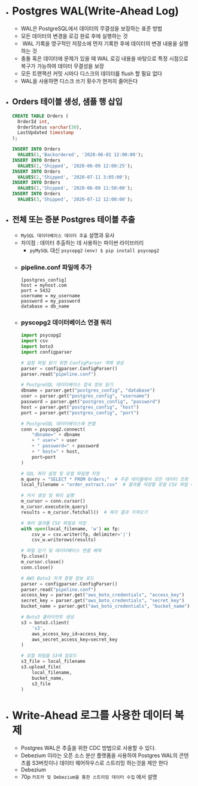 - # Postgres WAL(Write-Ahead Log)
	- WAL은 PostgreSQL에서 데이터의 무결성을 보장하는 표준 방법
	- 모든 데이터의 변경을 로깅 완료 후에 실행하는 것
	-  WAL 기록을 영구적인 저장소에 먼저 기록한 후에 데이터의 변경 내용을 실행하는 것
	- 충돌 혹은 데이터에 문제가 있을 때 WAL 로깅 내용을 바탕으로 특정 시점으로 복구가 가능하여 데이터 무결성을 보장
	- 모든 트랜잭션 커밋 시마다 디스크의 데이터를 flush 할 필요 없다
	- WAL을 사용하면 디스크 쓰기 횟수가 현저히 줄어든다
- ## Orders 테이블 생성, 샘플 행 삽입
	```sql
	CREATE TABLE Orders (
	  OrderId int,
	  OrderStatus varchar(30),
	  LastUpdated timestamp
	);
	
	INSERT INTO Orders
	  VALUES(1,'Backordered', '2020-06-01 12:00:00');
	INSERT INTO Orders
	  VALUES(1,'Shipped', '2020-06-09 12:00:25');
	INSERT INTO Orders
	  VALUES(2,'Shipped', '2020-07-11 3:05:00');
	INSERT INTO Orders
	  VALUES(1,'Shipped', '2020-06-09 11:50:00');
	INSERT INTO Orders
	  VALUES(3,'Shipped', '2020-07-12 12:00:00');
	```
- ## 전체 또는 증분 Postgres 테이블 추출
	- `MySQL 데이터베이스 데이터 추출` 설명과 유사
	- 차이점 : 데이터 추출하는 데 사용하는 파이썬 라이브러리
		- `pyMySQL` 대신 `psycopg2`
		`(env) $ pip install psycopg2`
	- ### pipeline.conf 파일에 추가
		```
		[postgres_config]
		host = myhost.com
		port = 5432
		username = my_username
		password = my_password
		database = db_name
		```
	- ### pyscopg2 데이터베이스 연결 쿼리
		```python
		import psycopg2
		import csv
		import boto3
		import configparser
		
		# 설정 파일 읽기 위한 ConfigParser 객체 생성
		parser = configparser.ConfigParser()
		parser.read("pipeline.conf")
		
		# PostgreSQL 데이터베이스 접속 정보 읽기
		dbname = parser.get("postgres_config", "database")
		user = parser.get("postgres_config", "username")
		password = parser.get("postgres_config", "password")
		host = parser.get("postgres_config", "host")
		port = parser.get("postgres_config", "port")
		
		# PostgreSQL 데이터베이스에 연결
		conn = psycopg2.connect(
		    "dbname=" + dbname
		    + " user=" + user
		    + " password=" + password
		    + " host=" + host,
		    port=port
		)
		
		# SQL 쿼리 설정 및 로컬 파일명 지정
		m_query = "SELECT * FROM Orders;"  # 주문 테이블에서 모든 데이터 조회
		local_filename = "order_extract.csv"  # 결과를 저장할 로컬 CSV 파일 이름
		
		# 커서 생성 및 쿼리 실행
		m_cursor = conn.cursor()
		m_cursor.execute(m_query)
		results = m_cursor.fetchall()  # 쿼리 결과 가져오기
		
		# 쿼리 결과를 CSV 파일로 저장
		with open(local_filename, 'w') as fp:
		    csv_w = csv.writer(fp, delimiter='|')
		    csv_w.writerows(results)
		
		# 파일 닫기 및 데이터베이스 연결 해제
		fp.close()
		m_cursor.close()
		conn.close()
		
		# AWS Boto3 자격 증명 정보 로드
		parser = configparser.ConfigParser()
		parser.read("pipeline.conf")
		access_key = parser.get("aws_boto_credentials", "access_key")
		secret_key = parser.get("aws_boto_credentials", "secret_key")
		bucket_name = parser.get("aws_boto_credentials", "bucket_name")
		
		# Boto3 클라이언트 생성
		s3 = boto3.client(
		    's3',
		    aws_access_key_id=access_key,
		    aws_secret_access_key=secret_key
		)
		
		# 로컬 파일을 S3에 업로드
		s3_file = local_filename
		s3.upload_file(
		    local_filename,
		    bucket_name,
		    s3_file
		)
		```
- # Write-Ahead 로그를 사용한 데이터 복제
	- Postgres WAL은 추출을 위한 CDC 방법으로 사용할 수 있다.
	- Debezium 이라는 오픈 소스 분산 플랫폼을 사용하여 Postgres WAL의 콘텐츠를 S3버킷이나 데이터 웨어하우스로 스트리밍 하는것을 제안 한다
	- Debezium
	- 70p `카프카 및 Debezium을 통한 스트리밍 데이터 수집` 에서 설명